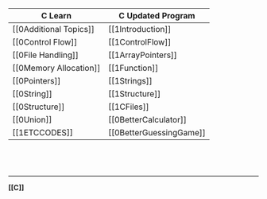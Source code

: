 | C Learn                | C Updated Program |
| ---------------------- | ----------------- |
| [[0Additional Topics]] | [[1Introduction]]         |
| [[0Control Flow]]      | [[1ControlFlow]]          |
| [[0File Handling]]     | [[1ArrayPointers]]        |
| [[0Memory Allocation]] | [[1Function]]             |
| [[0Pointers]]          | [[1Strings]]              |
| [[0String]]            | [[1Structure]]            |
| [[0Structure]]         | [[1CFiles]]               |
| [[0Union]]             | [[0BetterCalculator]]     |
| [[1ETCCODES]]          | [[0BetterGuessingGame]]   |

<br>

# 
---
**[[C]]**
